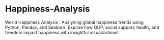 # Happiness-Analysis
World Happiness Analysis :  Analyzing global happiness trends using Python, Pandas, and Seaborn. Explore how GDP, social support, health, and freedom impact happiness with insightful visualizations!
